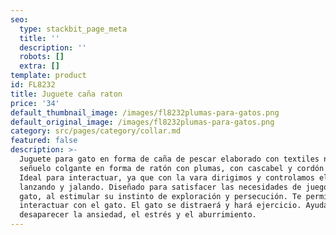 ```yaml
---
seo:
  type: stackbit_page_meta
  title: ''
  description: ''
  robots: []
  extra: []
template: product
id: FL8232
title: Juguete caña raton
price: '34'
default_thumbnail_image: /images/fl8232plumas-para-gatos.png
default_original_image: /images/fl8232plumas-para-gatos.png
category: src/pages/category/collar.md
featured: false
description: >-
  Juguete para gato en forma de caña de pescar elaborado con textiles naturales,
  señuelo colgante en forma de ratón con plumas, con cascabel y cordón elástico.
  Ideal para interactuar, ya que con la vara dirigimos y controlamos el juego,
  lanzando y jalando. Diseñado para satisfacer las necesidades de juego del
  gato, al estimular su instinto de exploración y persecución. Te permite
  interactuar con el gato. El gato se distraerá y hará ejercicio. Ayuda a
  desaparecer la ansiedad, el estrés y el aburrimiento.
---
```

